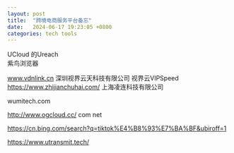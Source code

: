 ```yaml
---
layout: post
title:  "跨境电商服务平台备忘"
date:   2024-06-17 19:23:05 +0800
categories: tech tools
---  
```


UCloud 的Ureach  
紫鸟浏览器  


www.vdnlink.cn 深圳视界云天科技有限公司  视界云VIPSpeed  
https://www.zhijianchuhai.com/  上海凌连科技有限公司  


wumitech.com  

http://www.ogcloud.cc/  com net

https://cn.bing.com/search?q=tiktok%E4%B8%93%E7%BA%BF&ubiroff=1  



https://www.utransmit.tech/  

